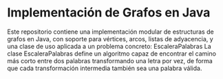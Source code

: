 # Implementación de Grafos en Java

Este repositorio contiene una implementación modular de estructuras de grafos en Java, con soporte para vértices, arcos, listas de adyacencia, y una clase de uso aplicada a un problema concreto: EscaleraPalabras
La clase EscaleraPalabras define un algoritmo capaz de encontrar el camino más corto entre dos palabras transformando una letra por vez, de forma que cada transformación intermedia también sea una palabra válida.
